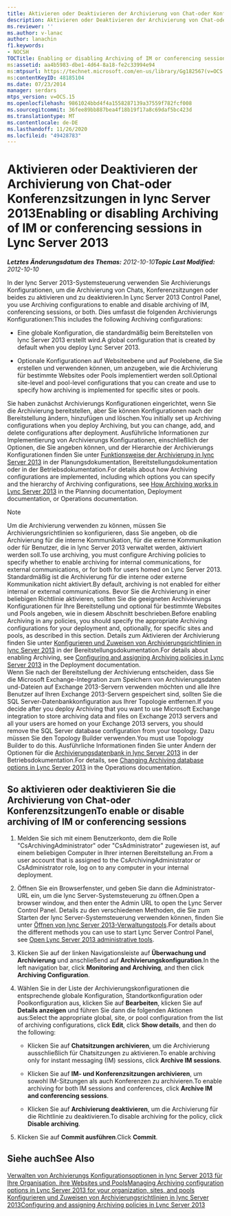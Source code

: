 ```yaml
---
title: Aktivieren oder Deaktivieren der Archivierung von Chat-oder Konferenzsitzungen
description: Aktivieren oder Deaktivieren der Archivierung von Chat-oder Konferenzsitzungen.
ms.reviewer: ''
ms.author: v-lanac
author: lanachin
f1.keywords:
- NOCSH
TOCTitle: Enabling or disabling Archiving of IM or conferencing sessions
ms:assetid: aa4b5983-dbe1-4d64-8a18-fe2c33994e94
ms:mtpsurl: https://technet.microsoft.com/en-us/library/Gg182567(v=OCS.15)
ms:contentKeyID: 48185104
ms.date: 07/23/2014
manager: serdars
mtps_version: v=OCS.15
ms.openlocfilehash: 9861024bbd4f4a1558287139a37559f782fcf008
ms.sourcegitcommit: 36fee89bb887bea4f18b19f17a8c69daf5bc423d
ms.translationtype: MT
ms.contentlocale: de-DE
ms.lasthandoff: 11/26/2020
ms.locfileid: "49428783"
---
```

# <a name="enabling-or-disabling-archiving-of-im-or-conferencing-sessions-in-lync-server-2013"></a><span data-ttu-id="1d3e0-103">Aktivieren oder Deaktivieren der Archivierung von Chat-oder Konferenzsitzungen in lync Server 2013</span><span class="sxs-lookup"><span data-stu-id="1d3e0-103">Enabling or disabling Archiving of IM or conferencing sessions in Lync Server 2013</span></span>

<div data-xmlns="http://www.w3.org/1999/xhtml">

<div class="topic" data-xmlns="http://www.w3.org/1999/xhtml" data-msxsl="urn:schemas-microsoft-com:xslt" data-cs="https://msdn.microsoft.com/">

<div data-asp="https://msdn2.microsoft.com/asp">



</div>

<div id="mainSection">

<div id="mainBody"><span data-ttu-id="1d3e0-104">

<span> </span></span><span class="sxs-lookup"><span data-stu-id="1d3e0-104">

<span> </span></span></span>

<span data-ttu-id="1d3e0-105">_**Letztes Änderungsdatum des Themas:** 2012-10-10_</span><span class="sxs-lookup"><span data-stu-id="1d3e0-105">_**Topic Last Modified:** 2012-10-10_</span></span>

<span data-ttu-id="1d3e0-106">In der lync Server 2013-Systemsteuerung verwenden Sie Archivierungs Konfigurationen, um die Archivierung von Chats, Konferenzsitzungen oder beides zu aktivieren und zu deaktivieren.</span><span class="sxs-lookup"><span data-stu-id="1d3e0-106">In Lync Server 2013 Control Panel, you use Archiving configurations to enable and disable archiving of IM, conferencing sessions, or both.</span></span> <span data-ttu-id="1d3e0-107">Dies umfasst die folgenden Archivierungs Konfigurationen:</span><span class="sxs-lookup"><span data-stu-id="1d3e0-107">This includes the following Archiving configurations:</span></span>

  - <span data-ttu-id="1d3e0-108">Eine globale Konfiguration, die standardmäßig beim Bereitstellen von lync Server 2013 erstellt wird.</span><span class="sxs-lookup"><span data-stu-id="1d3e0-108">A global configuration that is created by default when you deploy Lync Server 2013.</span></span>

  - <span data-ttu-id="1d3e0-109">Optionale Konfigurationen auf Websiteebene und auf Poolebene, die Sie erstellen und verwenden können, um anzugeben, wie die Archivierung für bestimmte Websites oder Pools implementiert werden soll.</span><span class="sxs-lookup"><span data-stu-id="1d3e0-109">Optional site-level and pool-level configurations that you can create and use to specify how archiving is implemented for specific sites or pools.</span></span>

<span data-ttu-id="1d3e0-110">Sie haben zunächst Archivierungs Konfigurationen eingerichtet, wenn Sie die Archivierung bereitstellen, aber Sie können Konfigurationen nach der Bereitstellung ändern, hinzufügen und löschen.</span><span class="sxs-lookup"><span data-stu-id="1d3e0-110">You initially set up Archiving configurations when you deploy Archiving, but you can change, add, and delete configurations after deployment.</span></span> <span data-ttu-id="1d3e0-111">Ausführliche Informationen zur Implementierung von Archivierungs Konfigurationen, einschließlich der Optionen, die Sie angeben können, und der Hierarchie der Archivierungs Konfigurationen finden Sie unter [Funktionsweise der Archivierung in lync Server 2013](lync-server-2013-how-archiving-works.md) in der Planungsdokumentation, Bereitstellungsdokumentation oder in der Betriebsdokumentation.</span><span class="sxs-lookup"><span data-stu-id="1d3e0-111">For details about how Archiving configurations are implemented, including which options you can specify and the hierarchy of Archiving configurations, see [How Archiving works in Lync Server 2013](lync-server-2013-how-archiving-works.md) in the Planning documentation, Deployment documentation, or Operations documentation.</span></span>

<div>


> [!NOTE]
> <span data-ttu-id="1d3e0-112">Um die Archivierung verwenden zu können, müssen Sie Archivierungsrichtlinien so konfigurieren, dass Sie angeben, ob die Archivierung für die interne Kommunikation, für die externe Kommunikation oder für Benutzer, die in lync Server 2013 verwaltet werden, aktiviert werden soll.</span><span class="sxs-lookup"><span data-stu-id="1d3e0-112">To use archiving, you must configure Archiving policies to specify whether to enable archiving for internal communications, for external communications, or for both for users homed on Lync Server 2013.</span></span> <span data-ttu-id="1d3e0-113">Standardmäßig ist die Archivierung für die interne oder externe Kommunikation nicht aktiviert.</span><span class="sxs-lookup"><span data-stu-id="1d3e0-113">By default, archiving is not enabled for either internal or external communications.</span></span> <span data-ttu-id="1d3e0-114">Bevor Sie die Archivierung in einer beliebigen Richtlinie aktivieren, sollten Sie die geeigneten Archivierungs Konfigurationen für Ihre Bereitstellung und optional für bestimmte Websites und Pools angeben, wie in diesem Abschnitt beschrieben.</span><span class="sxs-lookup"><span data-stu-id="1d3e0-114">Before enabling Archiving in any policies, you should specify the appropriate Archiving configurations for your deployment and, optionally, for specific sites and pools, as described in this section.</span></span> <span data-ttu-id="1d3e0-115">Details zum Aktivieren der Archivierung finden Sie unter <A href="lync-server-2013-configuring-and-assigning-archiving-policies.md">Konfigurieren und Zuweisen von Archivierungsrichtlinien in lync Server 2013</A> in der Bereitstellungsdokumentation.</span><span class="sxs-lookup"><span data-stu-id="1d3e0-115">For details about enabling Archiving, see <A href="lync-server-2013-configuring-and-assigning-archiving-policies.md">Configuring and assigning Archiving policies in Lync Server 2013</A> in the Deployment documentation.</span></span><BR><span data-ttu-id="1d3e0-116">Wenn Sie nach der Bereitstellung der Archivierung entscheiden, dass Sie die Microsoft Exchange-Integration zum Speichern von Archivierungsdaten und-Dateien auf Exchange 2013-Servern verwenden möchten und alle Ihre Benutzer auf Ihren Exchange 2013-Servern gespeichert sind, sollten Sie die SQL Server-Datenbankkonfiguration aus Ihrer Topologie entfernen.</span><span class="sxs-lookup"><span data-stu-id="1d3e0-116">If you decide after you deploy Archiving that you want to use Microsoft Exchange integration to store archiving data and files on Exchange 2013 servers and all your users are homed on your Exchange 2013 servers, you should remove the SQL Server database configuration from your topology.</span></span> <span data-ttu-id="1d3e0-117">Dazu müssen Sie den Topology Builder verwenden.</span><span class="sxs-lookup"><span data-stu-id="1d3e0-117">You must use Topology Builder to do this.</span></span> <span data-ttu-id="1d3e0-118">Ausführliche Informationen finden Sie unter Ändern der Optionen für die <A href="lync-server-2013-changing-archiving-database-options.md">Archivierungsdatenbank in lync Server 2013</A> in der Betriebsdokumentation.</span><span class="sxs-lookup"><span data-stu-id="1d3e0-118">For details, see <A href="lync-server-2013-changing-archiving-database-options.md">Changing Archiving database options in Lync Server 2013</A> in the Operations documentation.</span></span>



</div>

<div>

## <a name="to-enable-or-disable-archiving-of-im-or-conferencing-sessions"></a><span data-ttu-id="1d3e0-119">So aktivieren oder deaktivieren Sie die Archivierung von Chat-oder Konferenzsitzungen</span><span class="sxs-lookup"><span data-stu-id="1d3e0-119">To enable or disable archiving of IM or conferencing sessions</span></span>

1.  <span data-ttu-id="1d3e0-120">Melden Sie sich mit einem Benutzerkonto, dem die Rolle "CsArchivingAdministrator" oder "CsAdministrator" zugewiesen ist, auf einem beliebigen Computer in Ihrer internen Bereitstellung an.</span><span class="sxs-lookup"><span data-stu-id="1d3e0-120">From a user account that is assigned to the CsArchivingAdministrator or CsAdministrator role, log on to any computer in your internal deployment.</span></span>

2.  <span data-ttu-id="1d3e0-121">Öffnen Sie ein Browserfenster, und geben Sie dann die Administrator-URL ein, um die lync Server-Systemsteuerung zu öffnen.</span><span class="sxs-lookup"><span data-stu-id="1d3e0-121">Open a browser window, and then enter the Admin URL to open the Lync Server Control Panel.</span></span> <span data-ttu-id="1d3e0-122">Details zu den verschiedenen Methoden, die Sie zum Starten der lync Server-Systemsteuerung verwenden können, finden Sie unter [Öffnen von lync Server 2013-Verwaltungstools](lync-server-2013-open-lync-server-administrative-tools.md).</span><span class="sxs-lookup"><span data-stu-id="1d3e0-122">For details about the different methods you can use to start Lync Server Control Panel, see [Open Lync Server 2013 administrative tools](lync-server-2013-open-lync-server-administrative-tools.md).</span></span>

3.  <span data-ttu-id="1d3e0-123">Klicken Sie auf der linken Navigationsleiste auf **Überwachung und Archivierung** und anschließend auf **Archivierungskonfiguration**.</span><span class="sxs-lookup"><span data-stu-id="1d3e0-123">In the left navigation bar, click **Monitoring and Archiving**, and then click **Archiving Configuration**.</span></span>

4.  <span data-ttu-id="1d3e0-124">Wählen Sie in der Liste der Archivierungskonfigurationen die entsprechende globale Konfiguration, Standortkonfiguration oder Poolkonfiguration aus, klicken Sie auf **Bearbeiten**, klicken Sie auf **Details anzeigen** und führen Sie dann die folgenden Aktionen aus:</span><span class="sxs-lookup"><span data-stu-id="1d3e0-124">Select the appropriate global, site, or pool configuration from the list of archiving configurations, click **Edit**, click **Show details**, and then do the following:</span></span>
    
      - <span data-ttu-id="1d3e0-125">Klicken Sie auf **Chatsitzungen archivieren**, um die Archivierung ausschließlich für Chatsitzungen zu aktivieren.</span><span class="sxs-lookup"><span data-stu-id="1d3e0-125">To enable archiving only for instant messaging (IM) sessions, click **Archive IM sessions**.</span></span>
    
      - <span data-ttu-id="1d3e0-126">Klicken Sie auf **IM- und Konferenzsitzungen archivieren**, um sowohl IM-Sitzungen als auch Konferenzen zu archivieren.</span><span class="sxs-lookup"><span data-stu-id="1d3e0-126">To enable archiving for both IM sessions and conferences, click **Archive IM and conferencing sessions**.</span></span>
    
      - <span data-ttu-id="1d3e0-127">Klicken Sie auf **Archivierung deaktivieren**, um die Archivierung für die Richtlinie zu deaktivieren.</span><span class="sxs-lookup"><span data-stu-id="1d3e0-127">To disable archiving for the policy, click **Disable archiving**.</span></span>

5.  <span data-ttu-id="1d3e0-128">Klicken Sie auf **Commit ausführen**.</span><span class="sxs-lookup"><span data-stu-id="1d3e0-128">Click **Commit**.</span></span>

</div>

<div>

## <a name="see-also"></a><span data-ttu-id="1d3e0-129">Siehe auch</span><span class="sxs-lookup"><span data-stu-id="1d3e0-129">See Also</span></span>


[<span data-ttu-id="1d3e0-130">Verwalten von Archivierungs Konfigurationsoptionen in lync Server 2013 für Ihre Organisation, ihre Websites und Pools</span><span class="sxs-lookup"><span data-stu-id="1d3e0-130">Managing Archiving configuration options in Lync Server 2013 for your organization, sites, and pools</span></span>](lync-server-2013-managing-archiving-configuration-options-for-your-organization-sites-and-pools.md)  
[<span data-ttu-id="1d3e0-131">Konfigurieren und Zuweisen von Archivierungsrichtlinien in lync Server 2013</span><span class="sxs-lookup"><span data-stu-id="1d3e0-131">Configuring and assigning Archiving policies in Lync Server 2013</span></span>](lync-server-2013-configuring-and-assigning-archiving-policies.md)  
  

<span data-ttu-id="1d3e0-132"></div>

</div>

<span> </span>

</div>

</div>

</span><span class="sxs-lookup"><span data-stu-id="1d3e0-132"></div>

</div>

<span> </span>

</div>

</div>

</span></span></div>

